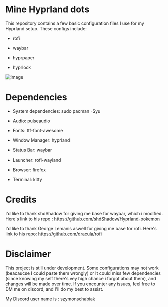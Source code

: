 # Mine Hyprland dots
This repository contains a few basic configuration files I use for my Hyprland setup. These configs include:

- rofi

- waybar

- hyprpaper

- hyprlock
  
![Image](https://github.com/user-attachments/assets/a456d703-9d88-4596-be90-cc7c98288933)
# Dependencies

- System dependencies: sudo pacman -Syu

- Audio: pulseaudio

- Fonts: ttf-font-awesome

- Window Manager: hyprland

- Status Bar: waybar

- Launcher: rofi-wayland

- Browser: firefox

- Terminal: kitty

# Credits

I'd like to thank shdShadow for giving me base for waybar, which i modified. Here's link to his repo : 
https://github.com/shdShadow/Hyprland-pokemon

I'd like to thank George Lemanis aswell for giving me base for rofi. Here's link to his repo:
https://github.com/dracula/rofi

# Disclaimer
This project is still under development.
Some configurations may not work (beacaucse I could paste them wrongly) or It could miss few dependencies (since knowing my self there's vey high chance i forgot about them), and changes will be made over time. If you encounter any issues, feel free to DM me on discord, and I'll do my best to assist.

My Discord user name is : szymonschabiak
